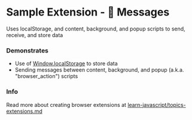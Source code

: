 # Sample Extension - 🐥 Messages

Uses localStorage, and content, background, and popup scripts to send, receive, and store data


### Demonstrates

- Use of [Window.localStorage](https://developer.mozilla.org/en-US/docs/Web/API/Window/localStorage) to store data
- Sending messages between content, background, and popup (a.k.a. "browser_action") scripts


### Info

Read more about creating browser extensions at [learn-javascript/topics-extensions.md](https://github.com/omundy/learn-javascript/blob/main/topics-extensions.md)
